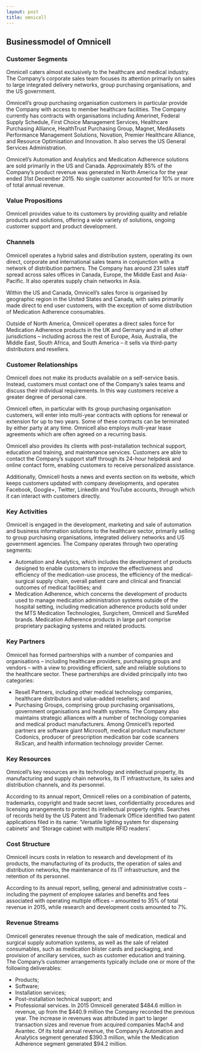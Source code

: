 ```yaml
---
layout: post
title: omnicell
---
```


Businessmodel of Omnicell
--------------------------

### Customer Segments

Omnicell caters almost exclusively to the healthcare and medical industry. The Company’s corporate sales team focuses its attention primarily on sales to large integrated delivery networks, group purchasing organisations, and the US government.

Omnicell’s group purchasing organisation customers in particular provide the Company with access to member healthcare facilities. The Company currently has contracts with organisations including Amerinet, Federal Supply Schedule, First Choice Management Services, Healthcare Purchasing Alliance, HealthTrust Purchasing Group, Magnet, MedAssets Performance Management Solutions, Novation, Premier Healthcare Alliance, and Resource Optimisation and Innovation. It also serves the US General Services Administration.

Omnicell’s Automation and Analytics and Medication Adherence solutions are sold primarily in the US and Canada. Approximately 85% of the Company’s product revenue was generated in North America for the year ended 31st December 2015. No single customer accounted for 10% or more of total annual revenue.

### Value Propositions

Omnicell provides value to its customers by providing quality and reliable products and solutions, offering a wide variety of solutions, ongoing customer support and product development.

### Channels

Omnicell operates a hybrid sales and distribution system, operating its own direct, corporate and international sales teams in conjunction with a network of distribution partners. The Company has around 231 sales staff spread across sales offices in Canada, Europe, the Middle East and Asia-Pacific. It also operates supply chain networks in Asia.

Within the US and Canada, Omnicell’s sales force is organised by geographic region in the United States and Canada, with sales primarily made direct to end user customers, with the exception of some distribution of Medication Adherence consumables.

Outside of North America, Omnicell operates a direct sales force for Medication Adherence products in the UK and Germany and in all other jurisdictions – including across the rest of Europe, Asia, Australia, the Middle East, South Africa, and South America – it sells via third-party distributors and resellers.

### Customer Relationships

Omnicell does not make its products available on a self-service basis. Instead, customers must contact one of the Company’s sales teams and discuss their individual requirements. In this way customers receive a greater degree of personal care.

Omnicell often, in particular with its group purchasing organisation customers, will enter into multi-year contracts with options for renewal or extension for up to two years. Some of these contracts can be terminated by either party at any time. Omnicell also employs multi-year lease agreements which are often agreed on a recurring basis.

Omnicell also provides its clients with post-installation technical support, education and training, and maintenance services. Customers are able to contact the Company’s support staff through its 24-hour helpdesk and online contact form, enabling customers to receive personalized assistance.

Additionally, Omnicell hosts a news and events section on its website, which keeps customers updated with company developments, and operates Facebook, Google+, Twitter, LinkedIn and YouTube accounts, through which it can interact with customers directly.

### Key Activities

Omnicell is engaged in the development, marketing and sale of automation and business information solutions to the healthcare sector, primarily selling to group purchasing organisations, integrated delivery networks and US government agencies. The Company operates through two operating segments:

 * Automation and Analytics, which includes the development of products designed to enable customers to improve the effectiveness and efficiency of the medication-use process, the efficiency of the medical-surgical supply chain, overall patient care and clinical and financial outcomes of medical facilities; and
* Medication Adherence, which concerns the development of products used to manage medication administration systems outside of the hospital setting, including medication adherence products sold under the MTS Medication Technologies, Surgichem, Omnicell and SureMed brands.
 Medication Adherence products in large part comprise proprietary packaging systems and related products.

### Key Partners

Omnicell has formed partnerships with a number of companies and organisations – including healthcare providers, purchasing groups and vendors – with a view to providing efficient, safe and reliable solutions to the healthcare sector. These partnerships are divided principally into two categories:

 * Resell Partners, including other medical technology companies, healthcare distributors and value-added resellers; and
* Purchasing Groups, comprising group purchasing organisations, government organisations and health systems.
 The Company also maintains strategic alliances with a number of technology companies and medical product manufacturers. Among Omnicell’s reported partners are software giant Microsoft, medical product manufacturer Codonics, producer of prescription medication bar code scanners RxScan, and health information technology provider Cerner.

### Key Resources

Omnicell’s key resources are its technology and intellectual property, its manufacturing and supply chain networks, its IT infrastructure, its sales and distribution channels, and its personnel.

According to its annual report, Omnicell relies on a combination of patents, trademarks, copyright and trade secret laws, confidentiality procedures and licensing arrangements to protect its intellectual property rights. Searches of records held by the US Patent and Trademark Office identified two patent applications filed in its name: ‘Versatile lighting system for dispensing cabinets’ and ‘Storage cabinet with multiple RFID readers’.

### Cost Structure

Omnicell incurs costs in relation to research and development of its products, the manufacturing of its products, the operation of sales and distribution networks, the maintenance of its IT infrastructure, and the retention of its personnel.

According to its annual report, selling, general and administrative costs – including the payment of employee salaries and benefits and fees associated with operating multiple offices – amounted to 35% of total revenue in 2015, while research and development costs amounted to 7%.

### Revenue Streams

Omnicell generates revenue through the sale of medication, medical and surgical supply automation systems, as well as the sale of related consumables, such as medication blister cards and packaging, and provision of ancillary services, such as customer education and training. The Company’s customer arrangements typically include one or more of the following deliverables:

 * Products;
* Software;
* Installation services;
* Post-installation technical support; and
* Professional services.
 In 2015 Omnicell generated $484.6 million in revenue, up from the $440.9 million the Company recorded the previous year. The increase in revenues was attributed in part to larger transaction sizes and revenue from acquired companies Mach4 and Avantec. Of its total annual revenue, the Company’s Automation and Analytics segment generated $390.3 million, while the Medication Adherence segment generated $94.2 million.
